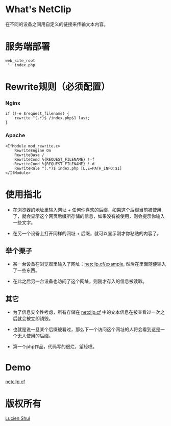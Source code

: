 # What's NetClip

在不同的设备之间用自定义的链接来传输文本内容。

# 服务端部署

```
web_site_root
 └─ index.php
```

# Rewrite规则（必须配置）

### Nginx

```
if (!-e $request_filename) {
    rewrite ^(.*)$ /index.php$1 last;
}
```

### Apache

```
<IfModule mod_rewrite.c>
    RewriteEngine On
    RewriteBase /
    RewriteCond %{REQUEST_FILENAME} !-f
    RewriteCond %{REQUEST_FILENAME} !-d
    RewriteRule ^(.*)$ index.php [L,E=PATH_INFO:$1]
</IfModule>
```

# 使用指北

+ 在浏览器的地址里输入网址 + 任何你喜欢的后缀，如果这个后缀当前被使用了，就会显示这个网页后缀所存储的信息，如果没有被使用，则会提示你输入一些文字。

+ 在另一个设备上打开同样的网址 + 后缀，就可以显示刚才你粘贴的内容了。

## 举个栗子

+ 某一台设备在浏览器里输入了网址：[netclip.cf/example](https://www.lucien.ink/go/clipexample/), 然后在里面随便输入了一些东西。

+ 在此之后另一台设备也访问了这个网址，则刚才存入的信息被读取。

## 其它

+ 为了信息安全性考虑，所有存储在 [netclip.cf](http://www.lucien.ink/go/clip) 中的文本信息在被查看过一次之后就会被立即销毁。

+ 也就是说一旦某个后缀被看过，那么下一个访问这个网址的人将会看到这是一个无人使用的后缀。

+ 第一个php作品，代码写的很烂，望轻喷。

# Demo

[netclip.cf](http://www.lucien.ink/go/clip)

# 版权所有

[Lucien Shui](http://www.lucien.ink)
